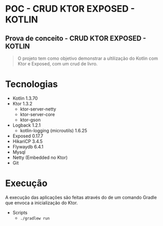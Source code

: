 # POC - CRUD KTOR EXPOSED - KOTLIN
## Prova de conceito - CRUD KTOR EXPOSED - KOTLIN

> O projeto tem como objetivo demonstrar a ultilização do Kotlin com Ktor e Exposed, com um crud de livro.

# Tecnologias
 - Kotlin 1.3.70
 - Ktor 1.3.2
     - ktor-server-netty
     - ktor-server-core
     - ktor-gson
 - Logback 1.2.1
    - kotlin-logging (microutils) 1.6.25
 - Exposed 0.17.7
 - HikariCP 3.4.5
 - Flywaydb 6.4.1
 - Mysql
 - Netty (Embedded no Ktor)
 - Git
 
 # Execução
 
 A execução das aplicações são feitas através do de um comando Gradle que envoca a inicialização do Ktor.
 
 - Scripts
     - ```./gradlew run```
